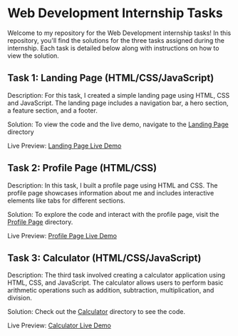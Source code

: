 # Web Development Internship Tasks

Welcome to my repository for the Web Development internship tasks! In this repository, you'll find the solutions for the three tasks assigned during the internship. Each task is detailed below along with instructions on how to view the solution.

## Task 1: Landing Page (HTML/CSS/JavaScript)

Description: For this task, I created a simple landing page using HTML, CSS and JavaScript. The landing page includes a navigation bar, a hero section, a feature section, and a footer.

Solution: To view the code and the live demo, navigate to the [Landing Page](https://github.com/ShivangSaxena05/CodSoft/tree/main/Landing-Page-Task-1) directory

Live Preview: [Landing Page Live Demo](sweet-candy.great-site.net)

## Task 2: Profile Page (HTML/CSS)

Description: In this task, I built a profile page using HTML and CSS. The profile page showcases information about me and includes interactive elements like tabs for different sections.

Solution: To explore the code and interact with the profile page, visit the [Profile Page](https://github.com/ShivangSaxena05/CodSoft/tree/main/Portfolio-Task-2) directory.

Live Preview: [Profile Page Live Demo](shivangsaxena-portfolio.42web.io)

## Task 3: Calculator (HTML/CSS/JavaScript)

Description: The third task involved creating a calculator application using HTML, CSS, and JavaScript. The calculator allows users to perform basic arithmetic operations such as addition, subtraction, multiplication, and division.

Solution: Check out the [Calculator](https://github.com/ShivangSaxena05/CodSoft/tree/main/Calculator-Task-3) directory to see the code.

Live Preview: [Calculator Live Demo](simple-calculator.42web.io)

